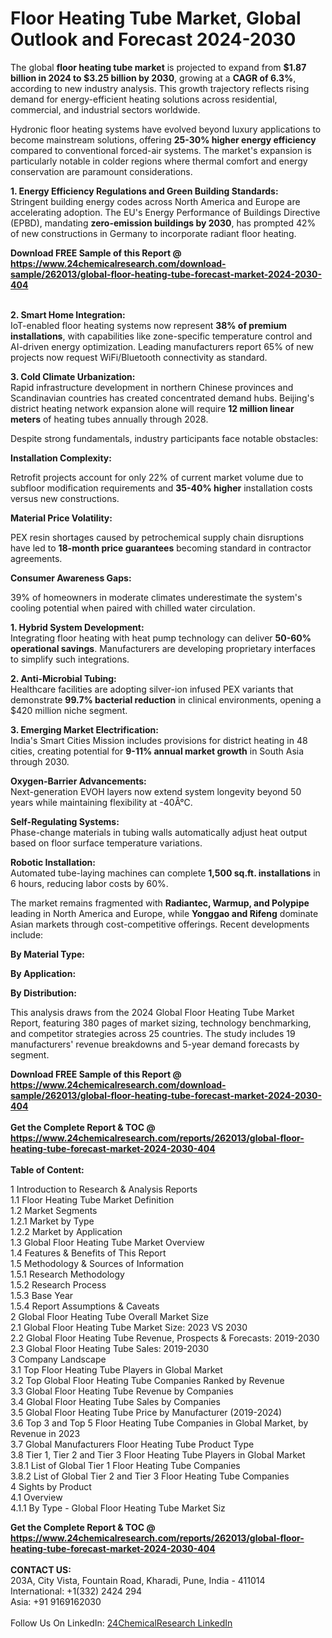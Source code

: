 <h1>Floor Heating Tube Market, Global Outlook and Forecast 2024-2030</h1><p>The global <strong>floor heating tube market</strong> is projected to expand from <strong>$1.87 billion in 2024 to $3.25 billion by 2030</strong>, growing at a <strong>CAGR of 6.3%</strong>, according to new industry analysis. This growth trajectory reflects rising demand for energy-efficient heating solutions across residential, commercial, and industrial sectors worldwide.</p><p>Hydronic floor heating systems have evolved beyond luxury applications to become mainstream solutions, offering <strong>25-30% higher energy efficiency</strong> compared to conventional forced-air systems. The market's expansion is particularly notable in colder regions where thermal comfort and energy conservation are paramount considerations.</p><p><strong>1. Energy Efficiency Regulations and Green Building Standards:</strong><br>
Stringent building energy codes across North America and Europe are accelerating adoption. The EU's Energy Performance of Buildings Directive (EPBD), mandating <strong>zero-emission buildings by 2030</strong>, has prompted 42% of new constructions in Germany to incorporate radiant floor heating.</p><div><b>Download FREE Sample of this Report @ 
            <a href="https://www.24chemicalresearch.com/download-sample/262013/global-floor-heating-tube-forecast-market-2024-2030-404">
            https://www.24chemicalresearch.com/download-sample/262013/global-floor-heating-tube-forecast-market-2024-2030-404</a></b></div><br><p><strong>2. Smart Home Integration:</strong><br>
IoT-enabled floor heating systems now represent <strong>38% of premium installations</strong>, with capabilities like zone-specific temperature control and AI-driven energy optimization. Leading manufacturers report 65% of new projects now request WiFi/Bluetooth connectivity as standard.</p><p><strong>3. Cold Climate Urbanization:</strong><br>
Rapid infrastructure development in northern Chinese provinces and Scandinavian countries has created concentrated demand hubs. Beijing's district heating network expansion alone will require <strong>12 million linear meters</strong> of heating tubes annually through 2028.</p><p>Despite strong fundamentals, industry participants face notable obstacles:</p><p><strong>Installation Complexity:</strong></p><p>Retrofit projects account for only 22% of current market volume due to subfloor modification requirements and <strong>35-40% higher</strong> installation costs versus new constructions.</p><p><strong>Material Price Volatility:</strong></p><p>PEX resin shortages caused by petrochemical supply chain disruptions have led to <strong>18-month price guarantees</strong> becoming standard in contractor agreements.</p><p><strong>Consumer Awareness Gaps:</strong></p><p>39% of homeowners in moderate climates underestimate the system's cooling potential when paired with chilled water circulation.</p><p><strong>1. Hybrid System Development:</strong><br>
Integrating floor heating with heat pump technology can deliver <strong>50-60% operational savings</strong>. Manufacturers are developing proprietary interfaces to simplify such integrations.</p><p><strong>2. Anti-Microbial Tubing:</strong><br>
Healthcare facilities are adopting silver-ion infused PEX variants that demonstrate <strong>99.7% bacterial reduction</strong> in clinical environments, opening a $420 million niche segment.</p><p><strong>3. Emerging Market Electrification:</strong><br>
India's Smart Cities Mission includes provisions for district heating in 48 cities, creating potential for <strong>9-11% annual market growth</strong> in South Asia through 2030.</p><p><strong>Oxygen-Barrier Advancements:</strong><br>
    Next-generation EVOH layers now extend system longevity beyond 50 years while maintaining flexibility at -40Â°C.</p><p><strong>Self-Regulating Systems:</strong><br>
    Phase-change materials in tubing walls automatically adjust heat output based on floor surface temperature variations.</p><p><strong>Robotic Installation:</strong><br>
    Automated tube-laying machines can complete <strong>1,500 sq.ft. installations</strong> in 6 hours, reducing labor costs by 60%.</p><p>The market remains fragmented with <strong>Radiantec, Warmup, and Polypipe</strong> leading in North America and Europe, while <strong>Yonggao and Rifeng</strong> dominate Asian markets through cost-competitive offerings. Recent developments include:</p><p><strong>By Material Type:</strong></p><p><strong>By Application:</strong></p><p><strong>By Distribution:</strong></p><p>This analysis draws from the 2024 Global Floor Heating Tube Market Report, featuring 380 pages of market sizing, technology benchmarking, and competitor strategies across 25 countries. The study includes 19 manufacturers' revenue breakdowns and 5-year demand forecasts by segment.</p><div><b>Download FREE Sample of this Report @ 
            <a href="https://www.24chemicalresearch.com/download-sample/262013/global-floor-heating-tube-forecast-market-2024-2030-404">
            https://www.24chemicalresearch.com/download-sample/262013/global-floor-heating-tube-forecast-market-2024-2030-404</a></b></div><br><div><b>Get the Complete Report & TOC @ 
            <a href="https://www.24chemicalresearch.com/reports/262013/global-floor-heating-tube-forecast-market-2024-2030-404">
            https://www.24chemicalresearch.com/reports/262013/global-floor-heating-tube-forecast-market-2024-2030-404</a></b></div><br>
            <b>Table of Content:</b><p>1 Introduction to Research & Analysis Reports<br />
    1.1 Floor Heating Tube Market Definition<br />
    1.2 Market Segments<br />
        1.2.1 Market by Type<br />
        1.2.2 Market by Application<br />
    1.3 Global Floor Heating Tube Market Overview<br />
    1.4 Features & Benefits of This Report<br />
    1.5 Methodology & Sources of Information<br />
        1.5.1 Research Methodology<br />
        1.5.2 Research Process<br />
        1.5.3 Base Year<br />
        1.5.4 Report Assumptions & Caveats<br />
2 Global Floor Heating Tube Overall Market Size<br />
    2.1 Global Floor Heating Tube Market Size: 2023 VS 2030<br />
    2.2 Global Floor Heating Tube Revenue, Prospects & Forecasts: 2019-2030<br />
    2.3 Global Floor Heating Tube Sales: 2019-2030<br />
3 Company Landscape<br />
    3.1 Top Floor Heating Tube Players in Global Market<br />
    3.2 Top Global Floor Heating Tube Companies Ranked by Revenue<br />
    3.3 Global Floor Heating Tube Revenue by Companies<br />
    3.4 Global Floor Heating Tube Sales by Companies<br />
    3.5 Global Floor Heating Tube Price by Manufacturer (2019-2024)<br />
    3.6 Top 3 and Top 5 Floor Heating Tube Companies in Global Market, by Revenue in 2023<br />
    3.7 Global Manufacturers Floor Heating Tube Product Type<br />
    3.8 Tier 1, Tier 2 and Tier 3 Floor Heating Tube Players in Global Market<br />
        3.8.1 List of Global Tier 1 Floor Heating Tube Companies<br />
        3.8.2 List of Global Tier 2 and Tier 3 Floor Heating Tube Companies<br />
4 Sights by Product<br />
    4.1 Overview<br />
        4.1.1 By Type - Global Floor Heating Tube Market Siz</p><div><b>Get the Complete Report & TOC @ 
            <a href="https://www.24chemicalresearch.com/reports/262013/global-floor-heating-tube-forecast-market-2024-2030-404">
            https://www.24chemicalresearch.com/reports/262013/global-floor-heating-tube-forecast-market-2024-2030-404</a></b></div><br><b>CONTACT US:</b><br>
            203A, City Vista, Fountain Road, Kharadi, Pune, India - 411014<br>
            International: +1(332) 2424 294<br>
            Asia: +91 9169162030 <br><br>
            Follow Us On LinkedIn: <a href="https://www.linkedin.com/company/24chemicalresearch/">24ChemicalResearch LinkedIn</a>